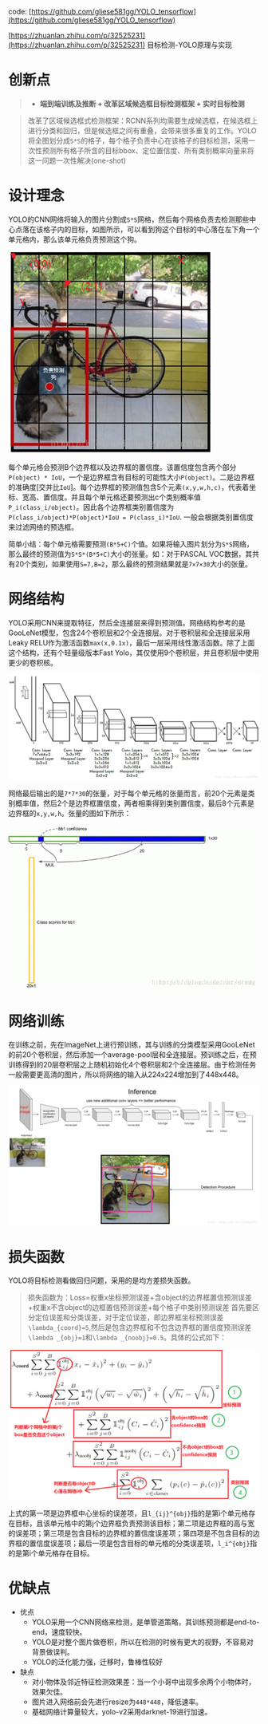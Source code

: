 code: [https://github.com/gliese581gg/YOLO_tensorflow](https://github.com/gliese581gg/YOLO_tensorflow)

[https://zhuanlan.zhihu.com/p/32525231](https://zhuanlan.zhihu.com/p/32525231)     目标检测-YOLO原理与实现

# 创新点
>- **端到端训练及推断 + 改革区域候选框目标检测框架 + 实时目标检测**

>改革了区域候选框式检测框架：RCNN系列均需要生成候选框，在候选框上进行分类和回归，但是候选框之间有重叠，会带来很多重复的工作。YOLO将全图划分成`S*S`的格子，每个格子负责中心在该格子的目标检测，采用一次性预测所有格子所含的目标bbox、定位置信度、所有类别概率向量来将这一问题一次性解决(one-shot)

# 设计理念
YOLO的CNN网络将输入的图片分割成`S*S`网格，然后每个网格负责去检测那些中心点落在该格子内的目标，如图所示，可以看到狗这个目标的中心落在左下角一个单元格内，那么该单元格负责预测这个狗。

![image](https://raw.githubusercontent.com/liurio/deep_learning/master/img/yolo-dog.png)

每个单元格会预测B个边界框以及边界框的置信度。该置信度包含两个部分`P(object) * IoU`，一个是边界框含有目标的可能性大小`P(object)`。二是边界框的准确度[交并比`IoU`]。每个边界框的预测值包含5个元素`(x,y,w,h,c)`，代表着坐标、宽高、置信度。并且每个单元格还要预测出c个类别概率值`P_i(class_i/object)`。因此各个边界框类别置信度为`P(class_i/object)*P(object)*IoU = P(class_i)*IoU`. 一般会根据类别置信度来过滤网络的预选框。

简单小结：每个单元格需要预测`(B*5+C)`个值。如果将输入图片划分为`S*S`网络，那么最终的预测值为`S*S*(B*5+C)`大小的张量。如：对于PASCAL VOC数据，其共有20个类别，如果使用`S=7,B=2`，那么最终的预测结果就是`7×7×30`大小的张量。

# 网络结构
YOLO采用CNN来提取特征，然后全连接层来得到预测值。网络结构参考的是GooLeNet模型，包含24个卷积层和2个全连接层。对于卷积层和全连接层采用Leaky RELU作为激活函数`max(x,0.1x)`，最后一层采用线性激活函数。除了上面这个结构，还有个轻量级版本Fast Yolo，其仅使用9个卷积层，并且卷积层中使用更少的卷积核。

![image](https://raw.githubusercontent.com/liurio/deep_learning/master/img/yolo-net.png)

网络最后输出的是`7*7*30`的张量，对于每个单元格的张量而言，前20个元素是类别概率值，然后2个是边界框置信度，两者相乘得到类别置信度，最后8个元素是边界框的`x,y,w,h`。张量的图如下所示：

![image](https://raw.githubusercontent.com/liurio/deep_learning/master/img/yolo-tensor.gif)

# 网络训练
在训练之前，先在ImageNet上进行预训练，其与训练的分类模型采用GooLeNet的前20个卷积层，然后添加一个average-pool层和全连接层。预训练之后，在预训练得到的20层卷积层之上随机初始化4个卷积层和2个全连接层。由于检测任务一般需要更高清的图片，所以将网络的输入从224x224增加到了448x448。

![image](https://raw.githubusercontent.com/liurio/deep_learning/master/img/yolo-network.jpg)

# 损失函数
YOLO将目标检测看做回归问题，采用的是均方差损失函数。
>损失函数为：Loss=权重x坐标预测误差+含object的边界框置信预测误差+权重x不含object的边框置信预测误差+每个格子中类别预测误差
>首先要区分定位误差和分类误差，对于定位误差，即边界框坐标预测误差`\lambda_{coord}=5`,然后是包含边界框和不包含边界框的置信度预测误差`\lambda _{obj}=1`和`\lambda _{noobj}=0.5`。具体的公式如下：

![image](https://raw.githubusercontent.com/liurio/deep_learning/master/img/yolo-loss.jpg)

上式的第一项是边界框中心坐标的误差项，且`l_{ij}^{obj}`指的是第i个单元格存在目标，且该单元格中的第j个边界框负责预测该目标；第二项是边界框的高与宽的误差项；第三项是包含目标的边界框的置信度误差项；第四项是不包含目标的边界框的置信度误差项；最后一项是包含目标的单元格的分类误差项，`l_i^{obj}`指的是第i个单元格存在目标。

# 优缺点
- 优点
    - YOLO采用一个CNN网络来检测，是单管道策略，其训练预测都是end-to-end，速度较快。
    - YOLO是对整个图片做卷积，所以在检测的时候有更大的视野，不容易对背景做误判。
    - YOLO的泛化能力强，迁移时，鲁棒性较好
- 缺点
    - 对小物体及邻近特征检测效果差：当一个小哥中出现多余两个小物体时，效果欠佳。
    - 图片进入网络前会先进行resize为`448*448`，降低速率。
    - 基础网络计算量较大，yolo-v2采用darknet-19进行加速。